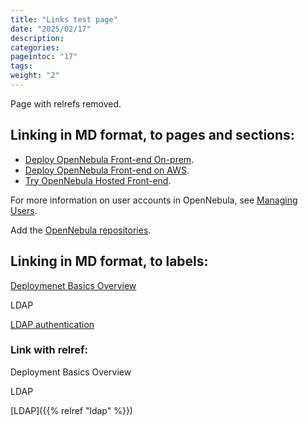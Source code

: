 ```yaml
---
title: "Links test page"
date: "2025/02/17"
description:
categories:
pageintoc: "17"
tags:
weight: "2"
---
```


<a id="test-links-page"></a>

<!--# Overview -->

Page with relrefs removed.

## Linking in MD format, to pages and sections:

- [Deploy OpenNebula Front-end On-prem](try_opennebula_onprem#try-opennebula-onprem).
- [Deploy OpenNebula Front-end on AWS](try_opennebula_on_kvm#try-opennebula-on-kvm).
- [Try OpenNebula Hosted Front-end](try_opennebula_hosted#try-opennebula-hosted).


For more information on user accounts in OpenNebula, see [Managing Users](../../../cloud_operation/cloud_system_administration/multitenancy/manage_users#manage-users).

Add the [OpenNebula repositories](../../../cloud_operation/package_installation_references/front_end_installation/opennebula_repository_configuration#repositories).

## Linking in MD format, to labels:

[Deploymenet Basics Overview](deployment-basics-overview)

LDAP

[LDAP authentication](ldap)

### Link with relref: 

Deployment Basics Overview

<!-- [Deployment Basics Overview]( TESTING COMMENT "deployment-basics-overview" ) -->

LDAP

[LDAP]({{% relref "ldap" %}})
